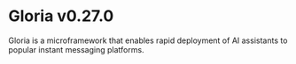 # Gloria v0.27.0

Gloria is a microframework that enables rapid deployment of AI assistants to popular instant messaging platforms.
